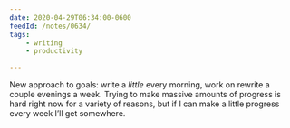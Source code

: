 ```yaml
---
date: 2020-04-29T06:34:00-0600
feedId: /notes/0634/
tags:
    - writing
    - productivity

---
```


New approach to goals: write a *little* every morning, work on rewrite a couple evenings a week. Trying to make massive amounts of progress is hard right now for a variety of reasons, but if I can make a little progress every week I’ll get somewhere.